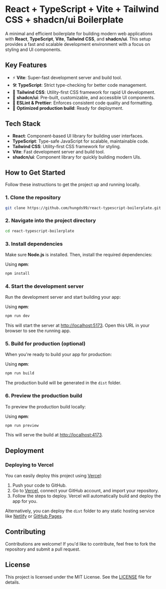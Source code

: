 # React + TypeScript + Vite + Tailwind CSS + shadcn/ui Boilerplate

A minimal and efficient boilerplate for building modern web applications with **React**, **TypeScript**, **Vite**, **Tailwind CSS**, and **shadcn/ui**. This setup provides a fast and scalable development environment with a focus on styling and UI components.

## Key Features

- ⚡ **Vite**: Super-fast development server and build tool.
- 🛠 **TypeScript**: Strict type-checking for better code management.
- 🎨 **Tailwind CSS**: Utility-first CSS framework for rapid UI development.
- 🧩 **shadcn/ui**: Pre-built, customizable, and accessible UI components.
- 💅 **ESLint & Prettier**: Enforces consistent code quality and formatting.
- 🚀 **Optimized production build**: Ready for deployment.

## Tech Stack

- **React**: Component-based UI library for building user interfaces.
- **TypeScript**: Type-safe JavaScript for scalable, maintainable code.
- **Tailwind CSS**: Utility-first CSS framework for styling.
- **Vite**: Fast development server and build tool.
- **shadcn/ui**: Component library for quickly building modern UIs.

## How to Get Started

Follow these instructions to get the project up and running locally.

### 1. Clone the repository

```bash
git clone https://github.com/hungds99/react-typescript-boilerplate.git
```

### 2. Navigate into the project directory

```bash
cd react-typescript-boilerplate
```

### 3. Install dependencies

Make sure **Node.js** is installed. Then, install the required dependencies:

Using **npm**:

```bash
npm install
```

### 4. Start the development server

Run the development server and start building your app:

Using **npm**:

```bash
npm run dev
```

This will start the server at [http://localhost:5173](http://localhost:5173). Open this URL in your browser to see the running app.

### 5. Build for production (optional)

When you're ready to build your app for production:

Using **npm**:

```bash
npm run build
```

The production build will be generated in the `dist` folder.

### 6. Preview the production build

To preview the production build locally:

Using **npm**:

```bash
npm run preview
```

This will serve the build at [http://localhost:4173](http://localhost:4173).

## Deployment

### Deploying to Vercel

You can easily deploy this project using [Vercel](https://vercel.com/):

1. Push your code to GitHub.
2. Go to [Vercel](https://vercel.com/), connect your GitHub account, and import your repository.
3. Follow the steps to deploy. Vercel will automatically build and deploy the app for you.

Alternatively, you can deploy the `dist` folder to any static hosting service like [Netlify](https://www.netlify.com/) or [GitHub Pages](https://pages.github.com/).

## Contributing

Contributions are welcome! If you'd like to contribute, feel free to fork the repository and submit a pull request.

## License

This project is licensed under the MIT License. See the [LICENSE](./LICENSE) file for details.

